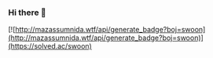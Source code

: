 ### Hi there 👋

[![http://mazassumnida.wtf/api/generate_badge?boj=swoon](http://mazassumnida.wtf/api/generate_badge?boj=swoon)](https://solved.ac/swoon)


